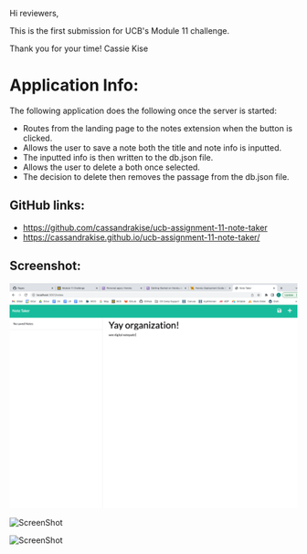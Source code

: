 Hi reviewers,

This is the first submission for UCB's Module 11 challenge. 

Thank you for your time!
Cassie Kise

# Application Info:
The following application does the following once the server is started:
 - Routes from the landing page to the notes extension when the button is clicked. 
 - Allows the user to save a note both the title and note info is inputted.
 - The inputted info is then written to the db.json file.
 - Allows the user to delete a both once selected.
 - The decision to delete then removes the passage from the db.json file.


## GitHub links:
- https://github.com/cassandrakise/ucb-assignment-11-note-taker
- https://cassandrakise.github.io/ucb-assignment-11-note-taker/

## Screenshot:
![ScreenShot](./images/module11image1.png)

![ScreenShot](./images/module11image2.jpg)

![ScreenShot](./images/module11image3.jpg)